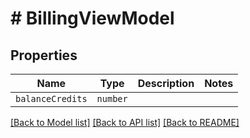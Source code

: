 # # BillingViewModel



## Properties

Name | Type | Description | Notes
------------ | ------------- | ------------- | -------------
| `balanceCredits` | ```number``` |   |  |

[[Back to Model list]](../README.md#models) [[Back to API list]](../README.md#api-endpoints) [[Back to README]](../README.md)
